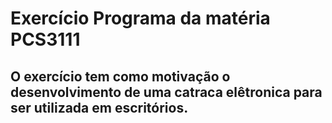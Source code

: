# Exercício Programa da matéria PCS3111 
## O exercício tem como motivação o desenvolvimento de uma catraca elêtronica para ser utilizada em escritórios.